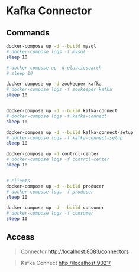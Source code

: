# Kafka Connector

## Commands

```bash
docker-compose up -d --build mysql
# docker-compose logs -f mysql
sleep 10

# docker-compose up -d elasticsearch
# sleep 10

docker-compose up -d zookeeper kafka
# docker-compose logs -f zookeeper kafka
sleep 10


docker-compose up -d --build kafka-connect
# docker-compose logs -f kafka-connect
sleep 10

docker-compose up -d --build kafka-connect-setup
# docker-compose logs -f kafka-connect-setup
sleep 10

docker-compose up -d control-center
# docker-compose logs -f control-center
sleep 10


# clients
docker-compose up -d --build producer
# docker-compose logs -f producer
sleep 10

docker-compose up -d --build consumer
# docker-compose logs -f consumer
sleep 10

```

## Access

> Connector
<http://localhost:8083/connectors>

> Kafka Connect
<http://localhost:9021/>
